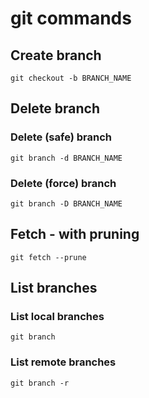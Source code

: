 # git commands

## Create branch

```
git checkout -b BRANCH_NAME
```

## Delete branch

### Delete (safe) branch

```
git branch -d BRANCH_NAME
```

### Delete (force) branch

```
git branch -D BRANCH_NAME
```

## Fetch - with pruning

```
git fetch --prune
```

## List branches

### List local branches

```
git branch
```

### List remote branches

```
git branch -r
```
